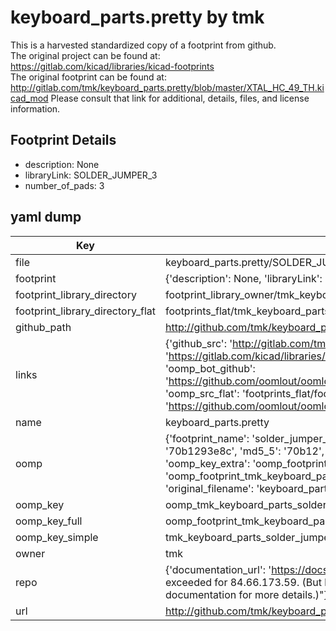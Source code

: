 # keyboard_parts.pretty by tmk  
This is a harvested standardized copy of a footprint from github.  
The original project can be found at:  
https://gitlab.com/kicad/libraries/kicad-footprints  
The original footprint can be found at:
http://gitlab.com/tmk/keyboard_parts.pretty/blob/master/XTAL_HC_49_TH.kicad_mod
Please consult that link for additional, details, files, and license information.  
## Footprint Details
* description: None  
* libraryLink: SOLDER_JUMPER_3  
* number_of_pads: 3  
## yaml dump  
| Key | Value |  
| --- | --- |  
| file | keyboard_parts.pretty/SOLDER_JUMPER_3.kicad_mod |  
| footprint | {'description': None, 'libraryLink': 'SOLDER_JUMPER_3', 'number_of_pads': 3} |  
| footprint_library_directory | footprint_library_owner/tmk_keyboard_parts.pretty |  
| footprint_library_directory_flat | footprints_flat/tmk_keyboard_parts_solder_jumper_3/working |  
| github_path | http://github.com/tmk/keyboard_parts.pretty/blob/master/SOLDER_JUMPER_3.kicad_mod |  
| links | {'github_src': 'http://gitlab.com/tmk/keyboard_parts.pretty/blob/master/XTAL_HC_49_TH.kicad_mod', 'github_src_repo': 'https://gitlab.com/kicad/libraries/kicad-footprints', 'oomp_bot': 'footprints/tmk_keyboard_parts_solder_jumper_3/working', 'oomp_bot_github': 'https://github.com/oomlout/oomlout_oomp_footprint_bot/tree/main/footprints/tmk_keyboard_parts_solder_jumper_3/working', 'oomp_src_flat': 'footprints_flat/footprints_flat/tmk_keyboard_parts_solder_jumper_3/working', 'oomp_src_flat_github': 'https://github.com/oomlout/oomlout_oomp_footprint_src/tree/main/footprints_flat/tmk_keyboard_parts_solder_jumper_3/working'} |  
| name | keyboard_parts.pretty |  
| oomp | {'footprint_name': 'solder_jumper_3', 'library_name': 'keyboard_parts', 'md5': '70b1293e8cc6abf4c4cc2caa0413cdf4', 'md5_10': '70b1293e8c', 'md5_5': '70b12', 'md5_6': '70b129', 'oomp_key': 'oomp_tmk_keyboard_parts_solder_jumper_3', 'oomp_key_extra': 'oomp_footprint_tmk_keyboard_parts_solder_jumper_3', 'oomp_key_full': 'oomp_footprint_tmk_keyboard_parts_solder_jumper_3_70b129', 'oomp_key_simple': 'tmk_keyboard_parts_solder_jumper_3', 'original_filename': 'keyboard_parts.pretty/SOLDER_JUMPER_3.kicad_mod', 'owner_name': 'tmk'} |  
| oomp_key | oomp_tmk_keyboard_parts_solder_jumper_3 |  
| oomp_key_full | oomp_footprint_tmk_keyboard_parts_solder_jumper_3 |  
| oomp_key_simple | tmk_keyboard_parts_solder_jumper_3 |  
| owner | tmk |  
| repo | {'documentation_url': 'https://docs.github.com/rest/overview/resources-in-the-rest-api#rate-limiting', 'message': "API rate limit exceeded for 84.66.173.59. (But here's the good news: Authenticated requests get a higher rate limit. Check out the documentation for more details.)"} |  
| url | http://github.com/tmk/keyboard_parts.pretty |  

